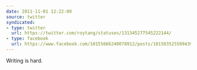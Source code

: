 ```yaml
---
date: 2011-11-01 12:22:09
source: twitter
syndicated:
- type: twitter
  url: https://twitter.com/roytang/statuses/131345277545222144/
- type: facebook
  url: https://www.facebook.com/10155666240078912/posts/10150352550943912
---
```


Writing is hard.